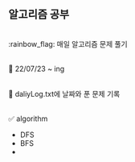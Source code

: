 <h2>알고리즘 공부</h2>

<br>
:rainbow_flag: 매일 알고리즘 문제 풀기 <br> <br>

:date: 22/07/23 ~ ing <br> <br>

:memo: daliyLog.txt에 날짜와 푼 문제 기록 <br><br>

:white_check_mark: algorithm
<ul> 
  <li> DFS </li>
  <li> BFS </li>
  <li>  </li>
</ul>
